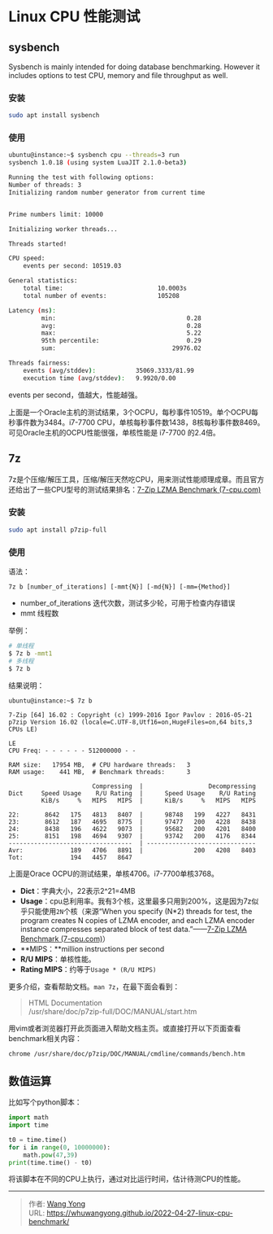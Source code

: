 # Linux CPU 性能测试


## sysbench

Sysbench is mainly intended for doing database benchmarking. However it includes options to test CPU, memory and file throughput as well.

### 安装

```bash
sudo apt install sysbench
```

### 使用

```bash
ubuntu@instance:~$ sysbench cpu --threads=3 run
sysbench 1.0.18 (using system LuaJIT 2.1.0-beta3)

Running the test with following options:
Number of threads: 3
Initializing random number generator from current time


Prime numbers limit: 10000

Initializing worker threads...

Threads started!

CPU speed:
    events per second: 10519.03

General statistics:
    total time:                          10.0003s
    total number of events:              105208

Latency (ms):
         min:                                    0.28
         avg:                                    0.28
         max:                                    5.22
         95th percentile:                        0.29
         sum:                                29976.02

Threads fairness:
    events (avg/stddev):           35069.3333/81.99
    execution time (avg/stddev):   9.9920/0.00
```

events per second，值越大，性能越强。

上面是一个Oracle主机的测试结果，3个OCPU，每秒事件10519。单个OCPU每秒事件数为3484。i7-7700 CPU，单核每秒事件数1438，8核每秒事件数8469。可见Oracle主机的OCPU性能很强，单核性能是 i7-7700 的2.4倍。

## 7z

7z是个压缩/解压工具，压缩/解压天然吃CPU，用来测试性能顺理成章。而且官方还给出了一些CPU型号的测试结果排名：[7-Zip LZMA Benchmark (7-cpu.com)](https://www.7-cpu.com/)

### 安装

```bash
sudo apt install p7zip-full
```

### 使用

语法：

```plaintext
7z b [number_of_iterations] [-mmt{N}] [-md{N}] [-mm={Method}]
```

* number_of_iterations 迭代次数，测试多少轮，可用于检查内存错误
* mmt 线程数

举例：

```bash
# 单线程
$ 7z b -mmt1
# 多线程
$ 7z b
```

结果说明：

```plaintext
ubuntu@instance:~$ 7z b

7-Zip [64] 16.02 : Copyright (c) 1999-2016 Igor Pavlov : 2016-05-21
p7zip Version 16.02 (locale=C.UTF-8,Utf16=on,HugeFiles=on,64 bits,3 CPUs LE)

LE
CPU Freq: - - - - - - 512000000 - -

RAM size:   17954 MB,  # CPU hardware threads:   3
RAM usage:    441 MB,  # Benchmark threads:      3

                       Compressing  |                  Decompressing
Dict     Speed Usage    R/U Rating  |      Speed Usage    R/U Rating
         KiB/s     %   MIPS   MIPS  |      KiB/s     %   MIPS   MIPS

22:       8642   175   4813   8407  |      98748   199   4227   8431
23:       8612   187   4695   8775  |      97477   200   4228   8438
24:       8438   196   4622   9073  |      95682   200   4201   8400
25:       8151   198   4694   9307  |      93742   200   4176   8344
----------------------------------  | ------------------------------
Avr:             189   4706   8891  |              200   4208   8403
Tot:             194   4457   8647
```

上面是Orace OCPU的测试结果，单核4706。i7-7700单核3768。

* **Dict**：字典大小，22表示2^21=4MB
* **Usage**：cpu总利用率。我有3个核，这里最多只用到200%，这是因为7z似乎只能使用`2N`个核（来源“When you specify (N*2) threads for test, the program creates N copies of LZMA encoder, and each LZMA encoder instance compresses separated block of test data.”——[7-Zip LZMA Benchmark (7-cpu.com)](https://www.7-cpu.com/)）
* **MIPS：**million instructions per second
* **R/U MIPS**：单核性能。
* **Rating MIPS**：约等于`Usage * (R/U MIPS)`

更多介绍，查看帮助文档。`man 7z`，在最下面会看到：

> HTML Documentation  
>        /usr/share/doc/p7zip-full/DOC/MANUAL/start.htm
>

用vim或者浏览器打开此页面进入帮助文档主页。或直接打开以下页面查看benchmark相关内容：

```bash
chrome /usr/share/doc/p7zip/DOC/MANUAL/cmdline/commands/bench.htm
```

## 数值运算

比如写个python脚本：

```python
import math
import time

t0 = time.time()
for i in range(0, 10000000):
    math.pow(47,39)
print(time.time() - t0)
```

将该脚本在不同的CPU上执行，通过对比运行时间，估计待测CPU的性能。




---

> 作者: [Wang Yong](https://github.com/whuwangyong)  
> URL: https://whuwangyong.github.io/2022-04-27-linux-cpu-benchmark/  

